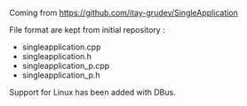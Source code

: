 Coming from https://github.com/itay-grudev/SingleApplication

File format are kept from initial repository :
- singleapplication.cpp
- singleapplication.h
- singleapplication_p.cpp
- singleapplication_p.h

Support for Linux has been added with DBus.

